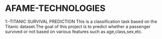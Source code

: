 # AFAME-TECHNOLOGIES
1:-TITANIC SURVIVAL PREDICTION
This is a classification task based on the Titanic dataset.The goal of this project is to predict whether a passenger survived or not based on various features such as age,class,sex,etc.
